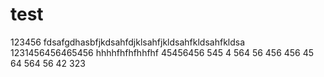 # test
123456
fdsafgdhasbfjkdsahfdjklsahfjkldsahfkldsahfkldsa
1231456456465456
hhhhfhfhfhhfhf
45456456
545
4
564
56
456
456
45
64
564
56
42
323